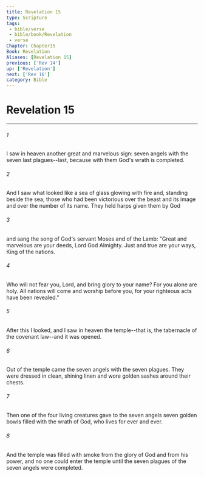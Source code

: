 ```yaml
---
title: Revelation 15
type: Scripture
tags:
 - bible/verse
 - bible/book/Revelation
 - verse
Chapter: Chapter15
Book: Revelation
Aliases: [Revelation 15]
previous: ['Rev 14']
up: ['Revelation']
next: ['Rev 16']
category: Bible
---
```

# Revelation 15

***


###### 1 
I saw in heaven another great and marvelous sign: seven angels with the seven last plagues--last, because with them God's wrath is completed. 

###### 2 
And I saw what looked like a sea of glass glowing with fire and, standing beside the sea, those who had been victorious over the beast and its image and over the number of its name. They held harps given them by God 

###### 3 
and sang the song of God's servant Moses and of the Lamb: "Great and marvelous are your deeds, Lord God Almighty. Just and true are your ways, King of the nations. 

###### 4 
Who will not fear you, Lord, and bring glory to your name? For you alone are holy. All nations will come and worship before you, for your righteous acts have been revealed." 

###### 5 
After this I looked, and I saw in heaven the temple--that is, the tabernacle of the covenant law--and it was opened. 

###### 6 
Out of the temple came the seven angels with the seven plagues. They were dressed in clean, shining linen and wore golden sashes around their chests. 

###### 7 
Then one of the four living creatures gave to the seven angels seven golden bowls filled with the wrath of God, who lives for ever and ever. 

###### 8 
And the temple was filled with smoke from the glory of God and from his power, and no one could enter the temple until the seven plagues of the seven angels were completed. 
